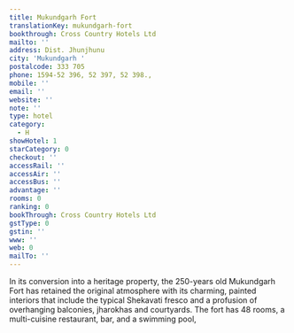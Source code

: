 ```yaml
---
title: Mukundgarh Fort
translationKey: mukundgarh-fort
bookthrough: Cross Country Hotels Ltd
mailto: ''
address: Dist. Jhunjhunu
city: 'Mukundgarh '
postalcode: 333 705
phone: 1594-52 396, 52 397, 52 398.,
mobile: ''
email: ''
website: ''
note: ''
type: hotel
category:
  - H
showHotel: 1
starCategory: 0
checkout: ''
accessRail: ''
accessAir: ''
accessBus: ''
advantage: ''
rooms: 0
ranking: 0
bookThrough: Cross Country Hotels Ltd
gstType: 0
gstin: ''
www: ''
web: 0
mailTo: ''
---
```







In its conversion into a heritage property, the 250-years old Mukundgarh Fort has retained the original atmosphere with its charming, painted interiors that include the typical Shekavati fresco and a profusion of overhanging balconies, jharokhas and courtyards. The fort has 48 rooms, a multi-cuisine restaurant, bar, and a swimming pool,
